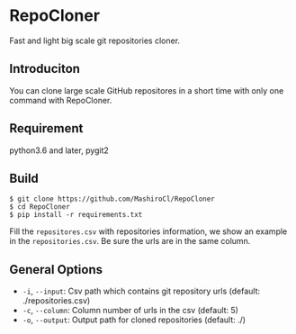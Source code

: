 # RepoCloner

Fast and light big scale git repositories cloner.

## Introduciton
You can clone large scale GitHub repositores in a short time with only one command with RepoCloner.

## Requirement
python3.6 and later, pygit2

## Build
```
$ git clone https://github.com/MashiroCl/RepoCloner
$ cd RepoCloner
$ pip install -r requirements.txt
```
Fill the `repositores.csv` with repositories information, we show an example in the `repositories.csv`. Be sure the urls are in the same column.


## General Options
- `-i`, `--input`: Csv path which contains git repository urls (default: ./repositories.csv)
- `-c`, `--column`: Column number of urls in the csv (default: 5)
- `-o`, `--output`: Output path for cloned repositories (default: ./)
